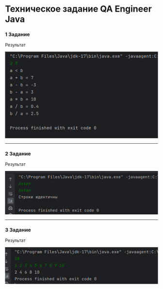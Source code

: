# Техническое задание QA Engineer Java

### 1 Задание

Результат

![out](images/out1.png)

-----------------

### 2 Задание

Результат

![out21](images/out2.png)


-----

### 3 Задание

Результат

![out3](images/out3.png)

